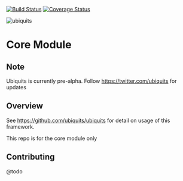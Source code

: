 [![Build Status](https://travis-ci.org/ubiquits/core.svg?branch=master)](https://travis-ci.org/ubiquits/core)
[![Coverage Status](https://coveralls.io/repos/github/ubiquits/core/badge.svg?branch=master)](https://coveralls.io/github/ubiquits/core?branch=master)

![ubiquits](https://rawgithub.com/ubiquits/assets/master/fulllogo.svg)

# Core Module
## Note
Ubiquits is currently pre-alpha. Follow https://twitter.com/ubiquits for updates

## Overview
See https://github.com/ubiquits/ubiquits for detail on usage of this framework.
 
This repo is for the core module only

## Contributing
@todo

